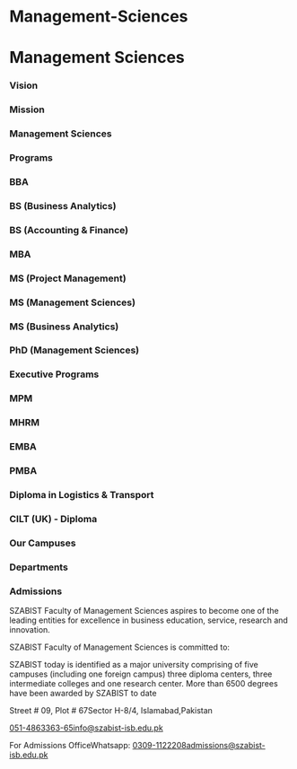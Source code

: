 # Management-Sciences

# Management Sciences

### Vision

### Mission

### Management Sciences

### Programs

### BBA

### BS (Business Analytics)

### BS (Accounting & Finance)

### MBA

### MS (Project Management)

### MS (Management Sciences)

### MS (Business Analytics)

### PhD (Management Sciences)

### Executive Programs

### MPM

### MHRM

### EMBA

### PMBA

### Diploma in Logistics & Transport

### CILT (UK) - Diploma

### Our Campuses

### Departments

### Admissions

SZABIST Faculty of Management Sciences aspires to become one of the leading entities for excellence in business education, service, research and innovation.

SZABIST Faculty of Management Sciences is committed to:

SZABIST today is identified as a major university comprising of five campuses (including one foreign campus) three diploma centers, three intermediate colleges and one research center. More than 6500 degrees have been awarded by SZABIST to date

Street # 09, Plot # 67Sector H-8/4, Islamabad,Pakistan

051-4863363-65info@szabist-isb.edu.pk

For Admissions OfficeWhatsapp: 0309-1122208admissions@szabist-isb.edu.pk

